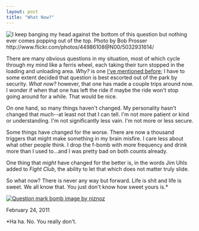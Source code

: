 ```yaml
---
layout: post
title: "What Now?"
---
```


<img src="http://farm5.static.flickr.com/4129/5032931614_a60572eaf6_z.jpg" title="I keep banging my head against the bottom of this question but nothing ever comes popping out of the top. Photo by Bob Prosser http://www.flickr.com/photos/44986108@N00/5032931614/">

There are many obvious questions in my situation, most of which cycle through my mind like a ferris wheel, each taking their turn stopped in the loading and unloading area. _Why?_ is one [I've mentioned before](http://2010.danielsjourney.com/2010/09/05/why.html); I have to some extent decided that question is best escorted out of the park by security. _What now?_ however, that one has made a couple trips around now. I wonder if when that one has left the ride if maybe the ride won't stop going around for a while. That would be nice.

On one hand, so many things haven't changed. My personality hasn't changed that much--at least not that I can tell. I'm not more patient or kind or understanding. I'm not significantly less vain. I'm not more or less secure.

Some things have changed for the worse. There are now a thousand triggers that might make something in my brain misfire. I care less about what other people think. I drop the f-bomb with more frequency and drink more than I used to...and I was pretty bad on both counts already.

One thing that _might_ have changed for the better is, in the words Jim Uhls added to _Fight Club_, the ability to let that which does not matter truly slide.

So what now? There is never any way but forward. Life is shit and life is sweet. We all know that. You just don't know how sweet yours is.\*

[![Question mark bomb image by niznoz](http://farm1.static.flickr.com/29/63732753_ac69ceb2d2.jpg "Question mark bomb image by niznoz")](http://www.flickr.com/photos/33602849@N00/63732753/)

<p class="date">February 24, 2011</p>

<p class="postscript">*Ha ha. No. You really don't.</p>